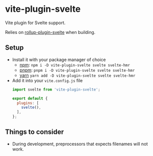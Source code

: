 # vite-plugin-svelte

Vite plugin for Svelte support.

Relies on [rollup-plugin-svelte](https://npm.im/rollup-plugin-svelte) when
building.

## Setup

- Install it with your package manager of choice
  - [npm](https://npmjs.com/get-npm): `npm i -D vite-plugin-svelte svelte svelte-hmr`
  - [pnpm](https://pnpm.js.org/en/installation): `pnpm i -D vite-plugin-svelte svelte svelte-hmr`
  - [yarn](https://classic.yarnpkg.com/en/docs/install/) `yarn add -D vite-plugin-svelte svelte svelte-hmr`
- Add it into your `vite.config.js` file  
  ```js
  import svelte from 'vite-plugin-svelte';

  export default {
    plugins: [
      svelte(),
    ],
  };
  ```

## Things to consider

- During development, preprocessors that expects filenames will not work.

